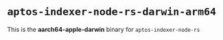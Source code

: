 # `aptos-indexer-node-rs-darwin-arm64`

This is the **aarch64-apple-darwin** binary for `aptos-indexer-node-rs`
